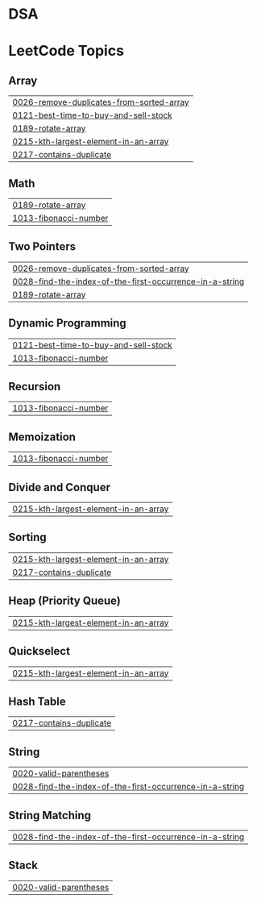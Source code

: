 # DSA
<!---LeetCode Topics Start-->
# LeetCode Topics
## Array
|  |
| ------- |
| [0026-remove-duplicates-from-sorted-array](https://github.com/RANJAN1602/DSA/tree/master/0026-remove-duplicates-from-sorted-array) |
| [0121-best-time-to-buy-and-sell-stock](https://github.com/RANJAN1602/DSA/tree/master/0121-best-time-to-buy-and-sell-stock) |
| [0189-rotate-array](https://github.com/RANJAN1602/DSA/tree/master/0189-rotate-array) |
| [0215-kth-largest-element-in-an-array](https://github.com/RANJAN1602/DSA/tree/master/0215-kth-largest-element-in-an-array) |
| [0217-contains-duplicate](https://github.com/RANJAN1602/DSA/tree/master/0217-contains-duplicate) |
## Math
|  |
| ------- |
| [0189-rotate-array](https://github.com/RANJAN1602/DSA/tree/master/0189-rotate-array) |
| [1013-fibonacci-number](https://github.com/RANJAN1602/DSA/tree/master/1013-fibonacci-number) |
## Two Pointers
|  |
| ------- |
| [0026-remove-duplicates-from-sorted-array](https://github.com/RANJAN1602/DSA/tree/master/0026-remove-duplicates-from-sorted-array) |
| [0028-find-the-index-of-the-first-occurrence-in-a-string](https://github.com/RANJAN1602/DSA/tree/master/0028-find-the-index-of-the-first-occurrence-in-a-string) |
| [0189-rotate-array](https://github.com/RANJAN1602/DSA/tree/master/0189-rotate-array) |
## Dynamic Programming
|  |
| ------- |
| [0121-best-time-to-buy-and-sell-stock](https://github.com/RANJAN1602/DSA/tree/master/0121-best-time-to-buy-and-sell-stock) |
| [1013-fibonacci-number](https://github.com/RANJAN1602/DSA/tree/master/1013-fibonacci-number) |
## Recursion
|  |
| ------- |
| [1013-fibonacci-number](https://github.com/RANJAN1602/DSA/tree/master/1013-fibonacci-number) |
## Memoization
|  |
| ------- |
| [1013-fibonacci-number](https://github.com/RANJAN1602/DSA/tree/master/1013-fibonacci-number) |
## Divide and Conquer
|  |
| ------- |
| [0215-kth-largest-element-in-an-array](https://github.com/RANJAN1602/DSA/tree/master/0215-kth-largest-element-in-an-array) |
## Sorting
|  |
| ------- |
| [0215-kth-largest-element-in-an-array](https://github.com/RANJAN1602/DSA/tree/master/0215-kth-largest-element-in-an-array) |
| [0217-contains-duplicate](https://github.com/RANJAN1602/DSA/tree/master/0217-contains-duplicate) |
## Heap (Priority Queue)
|  |
| ------- |
| [0215-kth-largest-element-in-an-array](https://github.com/RANJAN1602/DSA/tree/master/0215-kth-largest-element-in-an-array) |
## Quickselect
|  |
| ------- |
| [0215-kth-largest-element-in-an-array](https://github.com/RANJAN1602/DSA/tree/master/0215-kth-largest-element-in-an-array) |
## Hash Table
|  |
| ------- |
| [0217-contains-duplicate](https://github.com/RANJAN1602/DSA/tree/master/0217-contains-duplicate) |
## String
|  |
| ------- |
| [0020-valid-parentheses](https://github.com/RANJAN1602/DSA/tree/master/0020-valid-parentheses) |
| [0028-find-the-index-of-the-first-occurrence-in-a-string](https://github.com/RANJAN1602/DSA/tree/master/0028-find-the-index-of-the-first-occurrence-in-a-string) |
## String Matching
|  |
| ------- |
| [0028-find-the-index-of-the-first-occurrence-in-a-string](https://github.com/RANJAN1602/DSA/tree/master/0028-find-the-index-of-the-first-occurrence-in-a-string) |
## Stack
|  |
| ------- |
| [0020-valid-parentheses](https://github.com/RANJAN1602/DSA/tree/master/0020-valid-parentheses) |
<!---LeetCode Topics End-->